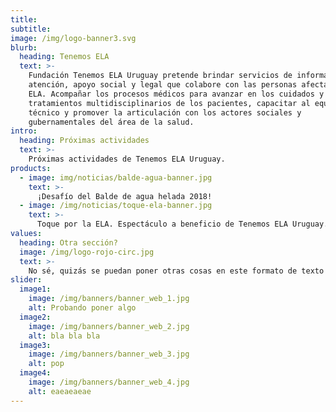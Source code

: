```yaml
---
title:
subtitle:
image: /img/logo-banner3.svg
blurb:
  heading: Tenemos ELA
  text: >-
    Fundación Tenemos ELA Uruguay pretende brindar servicios de información,
    atención, apoyo social y legal que colabore con las personas afectadas con
    ELA. Acompañar los procesos médicos para avanzar en los cuidados y
    tratamientos multidisciplinarios de los pacientes, capacitar al equipo
    técnico y promover la articulación con los actores sociales y
    gubernamentales del área de la salud.
intro:
  heading: Próximas actividades
  text: >-
    Próximas actividades de Tenemos ELA Uruguay.
products:
  - image: img/noticias/balde-agua-banner.jpg
    text: >-
      ¡Desafío del Balde de agua helada 2018!
  - image: /img/noticias/toque-ela-banner.jpg
    text: >-
      Toque por la ELA. Espectáculo a beneficio de Tenemos ELA Uruguay.
values:
  heading: Otra sección?
  image: /img/logo-rojo-circ.jpg
  text: >-
    No sé, quizás se puedan poner otras cosas en este formato de texto de un lado e imagen del otro...
slider:
  image1:
    image: /img/banners/banner_web_1.jpg
    alt: Probando poner algo
  image2:
    image: /img/banners/banner_web_2.jpg
    alt: bla bla bla
  image3:
    image: /img/banners/banner_web_3.jpg
    alt: pop
  image4:
    image: /img/banners/banner_web_4.jpg
    alt: eaeaeaeae
---
```

